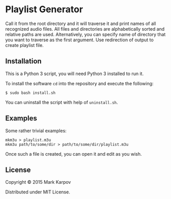# Playlist Generator

Call it from the root directory and it will traverse it and print names of
all recognized audio files. All files and directories are alphabetically
sorted and relative paths are used. Alternatively, you can specify name of
directory that you want to traverse as the first argument. Use redirection
of output to create playlist file.

## Installation

This is a Python 3 script, you will need Python 3 installed to run it.

To install the software `cd` into the repository and execute the following:

```
$ sudo bash install.sh
```

You can uninstall the script with help of `uninstall.sh`.

## Examples

Some rather trivial examples:

```
mkm3u > playlist.m3u
mkm3u path/to/some/dir > path/to/some/dir/playlist.m3u
```

Once such a file is created, you can open it and edit as you wish.

## License

Copyright © 2015 Mark Karpov

Distributed under MIT License.
